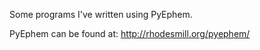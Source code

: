Some programs I've written using PyEphem.

PyEphem can be found at:
    http://rhodesmill.org/pyephem/


